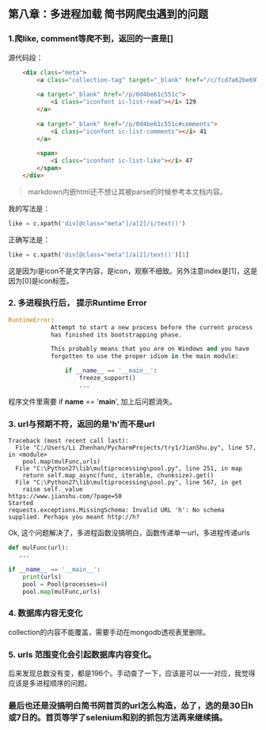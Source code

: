 ## 第八章：多进程加载 简书网爬虫遇到的问题

### 1.爬like, comment等爬不到，返回的一直是[]
源代码段：
```html
    <div class="meta">
        <a class="collection-tag" target="_blank" href="/c/fcd7a62be697">故事</a>
        
        <a target="_blank" href="/p/0d4be61c551c">
            <i class="iconfont ic-list-read"></i> 129
        </a>        
        
        <a target="_blank" href="/p/0d4be61c551c#comments">
            <i class="iconfont ic-list-comments"></i> 41
        </a>  
        
        <span>
            <i class="iconfont ic-list-like"></i> 47
        </span>
    </div>
```
>markdown内嵌html还不想让其被parse的时候参考本文档内容。

我的写法是：
```python
like = c.xpath('div[@class="meta"]/a[2]/i/text()')
```
正确写法是：
```python
like = c.xpath('div[@class="meta"]/a[2]/text()')[1]
```
这是因为i是icon不是文字内容，是icon，观察不细致。另外注意index是[1]，这是因为[0]是icon标签。


### 2. 多进程执行后， 提示Runtime Error
```python
RuntimeError: 
            Attempt to start a new process before the current process
            has finished its bootstrapping phase.

            This probably means that you are on Windows and you have
            forgotten to use the proper idiom in the main module:

                if __name__ == '__main__':
                    freeze_support()
                    ...
```
程序文件里需要 if __name__ == '__main__', 加上后问题消失。


### 3. url与预期不符，返回的是'h'而不是url
```
Traceback (most recent call last):
  File "C:/Users/Li Zhenhan/PycharmProjects/try1/JianShu.py", line 57, in <module>
    pool.map(mulFunc,urls)
  File "C:\Python27\lib\multiprocessing\pool.py", line 251, in map
    return self.map_async(func, iterable, chunksize).get()
  File "C:\Python27\lib\multiprocessing\pool.py", line 567, in get
    raise self._value
https://www.jianshu.com/?page=50
Started
requests.exceptions.MissingSchema: Invalid URL 'h': No schema supplied. Perhaps you meant http://h?
```
Ok, 这个问题解决了，多进程函数没搞明白，函数传递单一url，多进程传递urls
```python
def mulFunc(url):
   ...

if __name__ == '__main__':
    print(urls)
    pool = Pool(processes=4)
    pool.map(mulFunc,urls)
```
### 4. 数据库内容无变化
collection的内容不能覆盖，需要手动在mongodb透视表里删除。

### 5. urls 范围变化会引起数据库内容变化。
后来发现总数没有变，都是196个。手动查了一下，应该是可以一一对应，我觉得应该是多进程顺序的问题。

### 最后也还是没搞明白简书网首页的url怎么构造，怂了，选的是30日h或7日的。首页等学了selenium和别的抓包方法再来继续搞。

